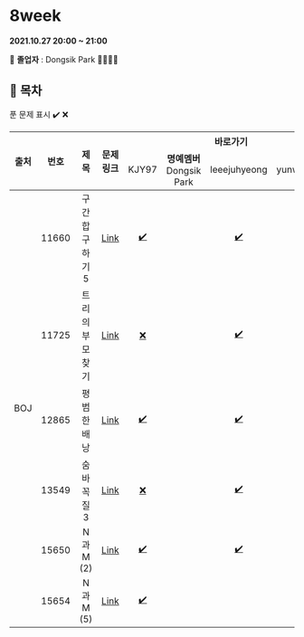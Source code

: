 # 8week

**2021.10.27 20:00 ~ 21:00**

:loudspeaker: **졸업자** : Dongsik Park :tada::tada::tada::tada:

## :bookmark_tabs: 목차

푼 문제 표시 ✔️ ❌

<table>
    <thead align="center">
        <tr>
            <th rowspan ="2" >출처</th>
            <th rowspan ="2">번호</th>
            <th rowspan ="2">제목</th>
            <th rowspan ="2">문제링크</th>
            <th colspan ="4">바로가기</th>
        </tr>
         <tr>
            <td>KJY97</td>
           <td><b>명예멤버</b> <br/>Dongsik Park</td>
            <td>leeejuhyeong</td>
            <td>yunwonjeong</td>
        </tr>
    </thead>
    <tbody  align="center">
    	<tr>
    		<td rowspan="6">BOJ</td>
    		<td>11660</td>
    		<td>구간 합 구하기 5</td>
    		<td><a href="https://www.acmicpc.net/problem/11660">Link</a></td>
            <td><a href="KJY97/BOJ_11660.java">✔️ </a></td>
            <td><a href=" "> </a></td>
            <td><a href="leeejuhyeong/algo_11660_이주형.java">✔️</a></td>
            <td><a href=" "> </a></td>
    	</tr>
    	<tr>
    		<td>11725</td>
    		<td>트리의 부모 찾기</td>
    		<td><a href="https://www.acmicpc.net/problem/11725">Link</a></td>
    		<td><a href=" ">❌ </a></td>
    		<td><a href=" "> </a></td>
    		<td><a href="leeejuhyeong/algo_11725_이주형.java">✔️</a></td>
    		<td><a href=" "> </a></td>
    	</tr>
      <tr>
    		<td>12865</td>
    		<td>평범한 배낭</td>
    		<td><a href="https://www.acmicpc.net/problem/12865">Link</a></td>
    		<td><a href="KJY97/BOJ_12865.java">✔️ </a></td>
    		<td><a href=" "> </a></td>
    		<td><a href="leeejuhyeong/algo_12865_이주형.java">✔️</a></td>
    		<td><a href=" "> </a></td>
    	</tr>
      <tr>
    		<td>13549</td>
    		<td>숨바꼭질 3</td>
    		<td><a href="https://www.acmicpc.net/problem/13549">Link</a></td>
    		<td><a href=" ">❌ </a></td>
    		<td><a href=" "> </a></td>
    		<td><a href="leeejuhyeong/algo_13549_이주형.java">✔️</a></td>
    		<td><a href=" "> </a></td>
    	</tr>
      <tr>
    		<td>15650</td>
    		<td>N과 M (2)</td>
    		<td><a href="https://www.acmicpc.net/problem/15650">Link</a></td>
    		<td><a href="KJY97/BOJ_15650.java">✔️ </a></td>
    		<td><a href=" "> </a></td>
    		<td><a href="leeejuhyeong/algo_15650_이주형.java">✔️</a></td>
    		<td><a href=" "> </a></td>
    	</tr>
        <tr>
    		<td>15654</td>
    		<td>N과 M (5)</td>
    		<td><a href="https://www.acmicpc.net/problem/15654">Link</a></td>
    		<td><a href="KJY97/BOJ_15654.java">✔️ </a></td>
    		<td><a href=" "> </a></td>
    		<td><a href=" "> </a></td>
    		<td><a href=" "> </a></td>
    	</tr>
    </tbody>
</table>

